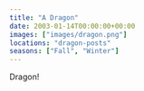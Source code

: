 ```yaml
---
title: "A Dragon"
date: 2003-01-14T00:00:00+00:00
images: ["images/dragon.png"]
locations: "dragon-posts"
seasons: ["Fall", "Winter"]
---
```


Dragon!

